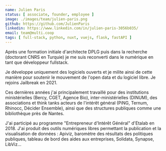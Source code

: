```yaml
---
name: Julien Paris
status: [ associate, founder, employee ]
image: ./images/team/julien-paris.png
github: https://github.com/JulienParis
linkedin: https://www.linkedin.com/in/julien-paris-3056b035/
email: team@multi.coop
tags: [ full-stack, python, nuxt, vuejs, flask, fastAPI ]
---
```


<p class="resume">
  Après une formation initiale d'architecte DPLG puis dans la recherche (doctorant CNRS en Turquie) je me suis reconverti dans le numérique en tant que développeur fullstack. 
</p>

Je développe uniquement des logiciels ouverts et je milite ainsi de cette manière pour soutenir le mouvement de l'open data et du logiciel libre. Je rejoins Jailbreak en 2021.

Ces dernières années j'ai principalement travaillé pour des institutions ministérielles (Bercy, CGET, Agence Bio), inter-ministérielles (DINUM), des associations et think tanks acteurs de l'intérêt général (PiNG, Ternum, Rhinocc, Décider Ensemble), ainsi que des structures publiques comme une bibliothèque près de Nantes. 

J'ai participé au programme "Entrepreneur d'Intérêt Général" d'Etalab en 2018. J'ai produit des outils numériques libres permettant la publication et la visualisation de données : Apiviz, baromètre des résultats des politiques publiques, tableau de bord des aides aux entreprises, Solidata, Synapse, LibViz...
